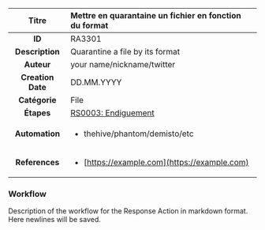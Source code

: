 | Titre                       | Mettre en quarantaine un fichier en fonction du format         |
|:---------------------------:|:--------------------|
| **ID**                      | RA3301            |
| **Description**             | Quarantine a file by its format   |
| **Auteur**                  | your name/nickname/twitter        |
| **Creation Date**           | DD.MM.YYYY |
| **Catégorie**                | File      |
| **Étapes**                   |[RS0003: Endiguement](../Response_Stages/RS0003.md)| 
| **Automation** |<ul><li>thehive/phantom/demisto/etc</li></ul>|
| **References** |<ul><li>[https://example.com](https://example.com)</li></ul>|

### Workflow

Description of the workflow for the Response Action in markdown format.  
Here newlines will be saved.  
